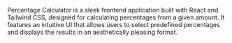 Percentage Calculator is a sleek frontend application built with React and Tailwind CSS, designed for calculating percentages from a given amount. It features an intuitive UI that allows users to select predefined percentages and displays the results in an aesthetically pleasing format.
